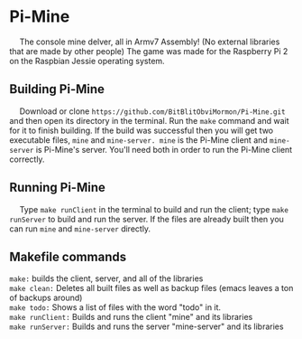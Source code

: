 # Pi-Mine
&emsp; The console mine delver, all in Armv7 Assembly! (No external libraries that are made by other people) The game was made for the Raspberry Pi 2 on the Raspbian Jessie operating system.
## Building Pi-Mine
&emsp; Download or clone `https://github.com/BitBlitObviMormon/Pi-Mine.git` and then open its directory in the terminal. Run the `make` command and wait for it to finish building. If the build was successful then you will get two executable files, `mine` and `mine-server. mine` is the Pi-Mine client and `mine-server` is Pi-Mine's server. You'll need both in order to run the Pi-Mine client correctly.
## Running Pi-Mine
&emsp; Type `make runClient` in the terminal to build and run the client; type `make runServer` to build and run the server. If the files are already built then you can run `mine` and `mine-server` directly.
## Makefile commands
`make:` builds the client, server, and all of the libraries <br>
`make clean:` Deletes all built files as well as backup files (emacs leaves a ton of backups around) <br>
`make todo:` Shows a list of files with the word "todo" in it. <br>
`make runClient:` Builds and runs the client "mine" and its libraries <br>
`make runServer:` Builds and runs the server "mine-server" and its libraries
